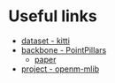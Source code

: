 # Useful links
- [dataset - kitti](http://www.cvlibs.net/datasets/kitti/raw_data.php)
- [backbone - PointPillars](https://github.com/tyagi-iiitv/PointPillars)
  - [paper](https://arxiv.org/abs/1812.05784)
- [project - openm-mlib](https://github.com/open-mmlab/OpenPCDet#kitti-3d-object-detection-baselines)

